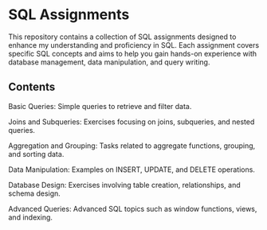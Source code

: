 # SQL Assignments
This repository contains a collection of SQL assignments designed to enhance my understanding and proficiency in SQL. Each assignment covers specific SQL concepts and aims to help you gain hands-on experience with database management, data manipulation, and query writing.

## Contents
Basic Queries: Simple queries to retrieve and filter data.

Joins and Subqueries: Exercises focusing on joins, subqueries, and nested queries.

Aggregation and Grouping: Tasks related to aggregate functions, grouping, and sorting data.

Data Manipulation: Examples on INSERT, UPDATE, and DELETE operations.

Database Design: Exercises involving table creation, relationships, and schema design.

Advanced Queries: Advanced SQL topics such as window functions, views, and indexing.
